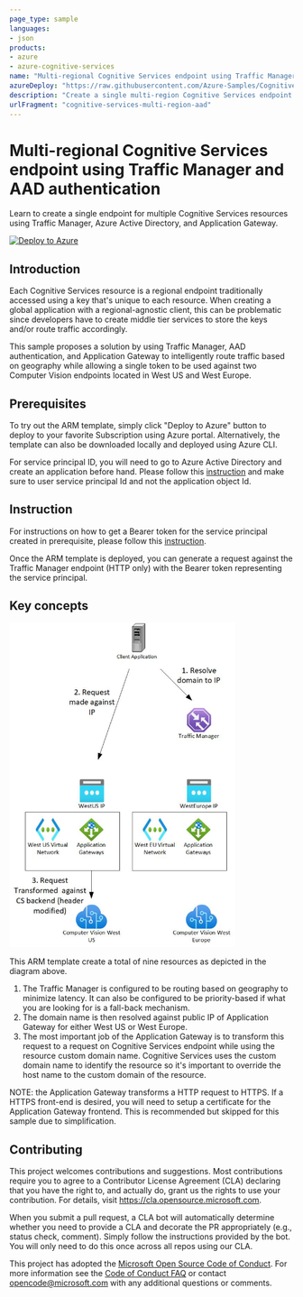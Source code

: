 ```yaml
---
page_type: sample
languages:
- json
products:
- azure
- azure-cognitive-services
name: "Multi-regional Cognitive Services endpoint using Traffic Manager and AAD authentication"
azureDeploy: "https://raw.githubusercontent.com/Azure-Samples/Cognitive-Services-Multi-region-AAD/master/azuredeploy.json"
description: "Create a single multi-region Cognitive Services endpoint using Traffic Manager and AAD authentication"
urlFragment: "cognitive-services-multi-region-aad"
---
```


# Multi-regional Cognitive Services endpoint using Traffic Manager and AAD authentication

<!-- 
Guidelines on README format: https://review.docs.microsoft.com/help/onboard/admin/samples/concepts/readme-template?branch=master

Guidance on onboarding samples to docs.microsoft.com/samples: https://review.docs.microsoft.com/help/onboard/admin/samples/process/onboarding?branch=master

Taxonomies for products and languages: https://review.docs.microsoft.com/new-hope/information-architecture/metadata/taxonomies?branch=master
-->

Learn to create a single endpoint for multiple Cognitive Services resources using Traffic Manager, Azure Active Directory, and Application Gateway.

[![Deploy to Azure](https://aka.ms/deploytoazurebutton)](https://portal.azure.com/#create/Microsoft.Template/uri/https%3A%2F%2Fraw.githubusercontent.com%2FAzure-Samples%2FCognitive-Services-Multi-region-AAD%2Fmaster%2Fazuredeploy.json)

## Introduction

Each Cognitive Services resource is a regional endpoint traditionally accessed using a key that's unique to each resource. When creating a global application with a regional-agnostic client, this can be problematic since developers have to create middle tier services to store the keys and/or route traffic accordingly.

This sample proposes a solution by using Traffic Manager, AAD authentication, and Application Gateway to intelligently route traffic based on geography while allowing a single token to be used against two Computer Vision endpoints located in West US and West Europe. 

## Prerequisites

To try out the ARM template, simply click "Deploy to Azure" button to deploy to your favorite Subscription using Azure portal. Alternatively, the template can also be downloaded locally and deployed using Azure CLI.

For service principal ID, you will need to go to Azure Active Directory and create an application before hand. Please follow this [instruction](https://docs.microsoft.com/en-us/azure/active-directory/develop/howto-create-service-principal-portal) and make sure to user service principal Id and not the application object Id.

## Instruction

For instructions on how to get a Bearer token for the service principal created in prerequisite, please follow this [instruction](https://docs.microsoft.com/en-us/azure/cognitive-services/authentication?tabs=powershell#authenticate-with-azure-active-directory).

Once the ARM template is deployed, you can generate a request against the Traffic Manager endpoint (HTTP only) with the Bearer token representing the service principal.

## Key concepts

<img src="./AADMulti.jpg" alt="Architecture Diagram" width="400"/>



This ARM template create a total of nine resources as depicted in the diagram above. 

1. The Traffic Manager is configured to be routing based on geography to minimize latency. It can also be configured to be priority-based if what you are looking for is a fall-back mechanism.
2. The domain name is then resolved against public IP of Application Gateway for either West US or West Europe.
3. The most important job of the Application Gateway is to transform this request to a request on Cognitive Services endpoint while using the resource custom domain name. Cognitive Services uses the custom domain name to identify the resource so it's important to override the host name to the custom domain of the resource.

NOTE: the Application Gateway transforms a HTTP request to HTTPS. If a HTTPS front-end is desired, you will need to setup a certificate for the Application Gateway frontend. This is recommended but skipped for this sample due to simplification.

## Contributing

This project welcomes contributions and suggestions.  Most contributions require you to agree to a
Contributor License Agreement (CLA) declaring that you have the right to, and actually do, grant us
the rights to use your contribution. For details, visit https://cla.opensource.microsoft.com.

When you submit a pull request, a CLA bot will automatically determine whether you need to provide
a CLA and decorate the PR appropriately (e.g., status check, comment). Simply follow the instructions
provided by the bot. You will only need to do this once across all repos using our CLA.

This project has adopted the [Microsoft Open Source Code of Conduct](https://opensource.microsoft.com/codeofconduct/).
For more information see the [Code of Conduct FAQ](https://opensource.microsoft.com/codeofconduct/faq/) or
contact [opencode@microsoft.com](mailto:opencode@microsoft.com) with any additional questions or comments.
